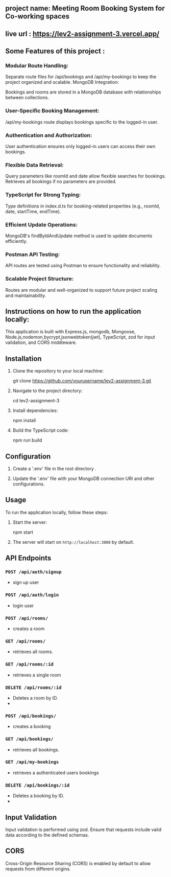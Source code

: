## project name: Meeting Room Booking System for Co-working spaces

## live url :  https://lev2-assignment-3.vercel.app/
## Some Features of this project :
### Modular Route Handling:

Separate route files for /api/bookings and /api/my-bookings to keep the project organized and scalable.
MongoDB Integration:

Bookings and rooms are stored in a MongoDB database with relationships between collections.
### User-Specific Booking Management:

/api/my-bookings route displays bookings specific to the logged-in user.
### Authentication and Authorization:

User authentication ensures only logged-in users can access their own bookings.
### Flexible Data Retrieval:

Query parameters like roomId and date allow flexible searches for bookings.
Retrieves all bookings if no parameters are provided.
### TypeScript for Strong Typing:

Type definitions in index.d.ts for booking-related properties (e.g., roomId, date, startTime, endTime).
### Efficient Update Operations:

MongoDB's findByIdAndUpdate method is used to update documents efficiently.
### Postman API Testing:

API routes are tested using Postman to ensure functionality and reliability.
### Scalable Project Structure:

Routes are modular and well-organized to support future project scaling and maintainability.
## Instructions on how to run the application locally:

This application is built with Express.js, mongodb, Mongoose, Node.js,nodemon,bycrypt,jsonwebtoken(jwt), TypeScript, zod for input validation, and CORS middleware.

## Installation

1. Clone the repository to your local machine:

   git clone https://github.com/yourusername/lev2-assignment-3.git

2. Navigate to the project directory:

   cd lev2-assignment-3

3. Install dependencies:

   npm install

4. Build the TypeScript code:

   npm run build

## Configuration

1. Create a '.env' file in the root directory .

2. Update the '.env' file with your MongoDB connection URI and other configurations.

## Usage

To run the application locally, follow these steps:

1. Start the server:

   npm start

2. The server will start on `http://localhost:3000` by default.

## API Endpoints


### `POST /api/auth/signup`

-  sign up user 
### `POST /api/auth/login`

-    login user
### `POST /api/rooms/`

-  creates a room

### `GET /api/rooms/`

- retrieves all rooms.

### `GET /api/rooms/:id`

- retrieves a single room

### `DELETE /api/rooms/:id`

- Deletes a room by ID.
- 
### `POST /api/bookings/`

-  creates a booking

### `GET /api/bookings/`

- retrieves all bookings.

### `GET /api/my-bookings`

- retrieves a authenticated users bookings

### `DELETE /api/bookings/:id`

- Deletes a booking by ID.
- 
## Input Validation

Input validation is performed using zod. Ensure that requests include valid data according to the defined schemas.

## CORS

Cross-Origin Resource Sharing (CORS) is enabled by default to allow requests from different origins.
